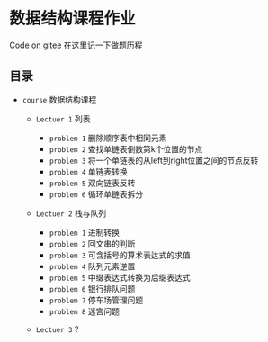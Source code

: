 
# 数据结构课程作业

[Code on gitee](https://gitee.com/Qzx3337/data-structure-course)
在这里记一下做题历程


## 目录

- ```course``` 数据结构课程

  - ```Lectuer 1``` 列表
    - ```problem 1``` 删除顺序表中相同元素
    - ```problem 2``` 查找单链表倒数第k个位置的节点
    - ```problem 3``` 将一个单链表的从left到right位置之间的节点反转
    - ```problem 4``` 单链表转换
    - ```problem 5``` 双向链表反转
    - ```problem 6``` 循环单链表拆分

  - ```Lectuer 2``` 栈与队列
    - ```problem 1``` 进制转换
    - ```problem 2``` 回文串的判断
    - ```problem 3``` 可含括号的算术表达式的求值
    - ```problem 4``` 队列元素逆置
    - ```problem 5``` 中缀表达式转换为后缀表达式
    - ```problem 6``` 银行排队问题
    - ```problem 7``` 停车场管理问题
    - ```problem 8``` 迷宫问题

  - ```Lectuer 3``` ?

